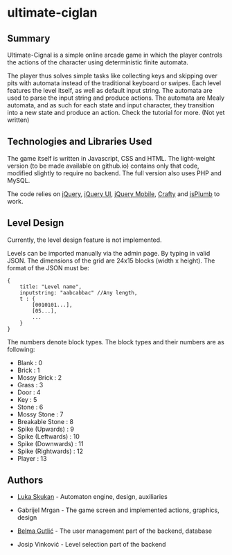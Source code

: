 # ultimate-ciglan

## Summary

Ultimate-Cignal is a simple online arcade game in which the player controls the actions of the character using deterministic finite automata.  


The player thus solves simple tasks like collecting keys and skipping over pits with automata instead of the traditional keyboard or swipes.
Each level features the level itself, as well as default input string. The automata are used to parse the input string and produce actions.
The automata are Mealy automata, and as such for each state and input character, they transition into a new state and produce an action.
Check the tutorial for more. (Not yet written)

## Technologies and Libraries Used

The game itself is written in Javascript, CSS and HTML. The light-weight version (to be made available on github.io) contains only that code, modified
slightly to require no backend. The full version also uses PHP and MySQL.

The code relies on [jQuery](http://jquery.com), [jQuery UI](http://jquery.com), [jQuery Mobile](http://jquery.com), [Crafty](http://craftyjs.com) and [jsPlumb](http://jsplumbtoolkit.com) to work.

## Level Design

Currently, the level design feature is not implemented.

Levels can be imported manually via the admin page. By typing in valid JSON. The dimensions of the grid are 24x15 blocks (width x height).
The format of the JSON must be:

	{
		title: "Level name",
		inputstring: "aabcabbac" //Any length,
		t : {
			[0010101...],
			[05...],
			...
		}
	}


The numbers denote block types. The block types and their numbers are as following:   

*	Blank : 0
*	Brick : 1 
*	Mossy Brick : 2
*	Grass : 3
*	Door : 4
*	Key : 5
*	Stone : 6
*	Mossy Stone : 7
*	Breakable Stone : 8
*	Spike (Upwards) : 9
*	Spike (Leftwards) : 10
*	Spike (Downwards) : 11
*	Spike (Rightwards) : 12
*	Player : 13

## Authors

*	[Luka Skukan][ls] - Automaton engine, design, auxiliaries
*	Gabrijel Mrgan - The game screen and implemented actions, graphics, design
*	[Belma Gutlić][bg] - The user management part of the backend, database
*	Josip Vinković - Level selection part of the backend

	[ls]: https://github.com/Tweety-FER "Tweety-FER"
	[bg]: https://github.com/morrigan "Morrigan"
